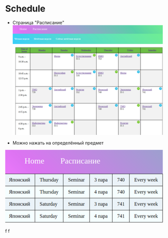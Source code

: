 # Schedule

- Страница "Расписание"
![rм](/readme1.png)

- Можно нажать на определённый предмет

![vааdfqgаd](/readme2.png)

f
f
